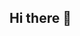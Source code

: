 ## Hi there 👋

<!--
**JrThe128th/JrThe128th** is a ✨ _special_ ✨ repository because its `README.md` (this file) appears on your GitHub profile.

Here are some ideas to get you started:

- 🔭 I’m currently working on ... A GAME (SEV) it's awesome.
- 🌱 I’m currently learning ... PROGRAMMIONG it's not as awesome.
- 👯 I’m looking to collaborate on ... idk
- 🤔 I’m looking for help with ... idk
- 💬 Ask me about ... stuff.
- 📫 How to reach me: ... HERE.
- 😄 Pronouns: ... He him
- ⚡ Fun fact: ... The game will never be finished.
-->
